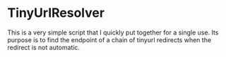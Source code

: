 # TinyUrlResolver

This is a very simple script that I quickly put together for a single use. Its purpose is to find the endpoint of a chain of tinyurl redirects when the redirect is not automatic.
